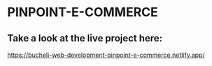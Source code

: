 # PINPOINT-E-COMMERCE

## Take a look at the live project here:
https://bucheli-web-development-pinpoint-e-commerce.netlify.app/
